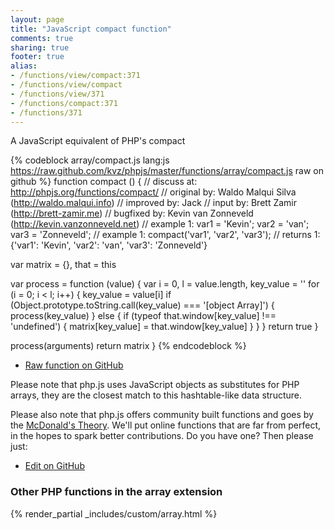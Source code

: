 ```yaml
---
layout: page
title: "JavaScript compact function"
comments: true
sharing: true
footer: true
alias:
- /functions/view/compact:371
- /functions/view/compact
- /functions/view/371
- /functions/compact:371
- /functions/371
---
```

<!-- Generated by Rakefile:build -->
A JavaScript equivalent of PHP's compact

{% codeblock array/compact.js lang:js https://raw.github.com/kvz/phpjs/master/functions/array/compact.js raw on github %}
function compact () {
  //  discuss at: http://phpjs.org/functions/compact/
  // original by: Waldo Malqui Silva (http://waldo.malqui.info)
  // improved by: Jack
  //    input by: Brett Zamir (http://brett-zamir.me)
  // bugfixed by: Kevin van Zonneveld (http://kevin.vanzonneveld.net)
  //   example 1: var1 = 'Kevin'; var2 = 'van'; var3 = 'Zonneveld';
  //   example 1: compact('var1', 'var2', 'var3');
  //   returns 1: {'var1': 'Kevin', 'var2': 'van', 'var3': 'Zonneveld'}

  var matrix = {},
    that = this

  var process = function (value) {
    var i = 0,
      l = value.length,
      key_value = ''
    for (i = 0; i < l; i++) {
      key_value = value[i]
      if (Object.prototype.toString.call(key_value) === '[object Array]') {
        process(key_value)
      } else {
        if (typeof that.window[key_value] !== 'undefined') {
          matrix[key_value] = that.window[key_value]
        }
      }
    }
    return true
  }

  process(arguments)
  return matrix
}
{% endcodeblock %}

 - [Raw function on GitHub](https://github.com/kvz/phpjs/blob/master/functions/array/compact.js)

Please note that php.js uses JavaScript objects as substitutes for PHP arrays, they are 
the closest match to this hashtable-like data structure. 

Please also note that php.js offers community built functions and goes by the 
[McDonald's Theory](https://medium.com/what-i-learned-building/9216e1c9da7d). We'll put online 
functions that are far from perfect, in the hopes to spark better contributions. 
Do you have one? Then please just: 

 - [Edit on GitHub](https://github.com/kvz/phpjs/edit/master/functions/array/compact.js)


### Other PHP functions in the array extension
{% render_partial _includes/custom/array.html %}
